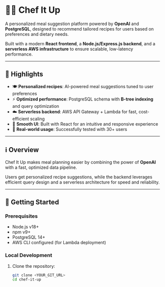 # 👨‍🍳 Chef It Up

A personalized meal suggestion platform powered by **OpenAI** and **PostgreSQL**, designed to recommend tailored recipes for users based on preferences and dietary needs.  

Built with a modern **React frontend**, a **Node.js/Express.js backend**, and a **serverless AWS infrastructure** to ensure scalable, low-latency performance.  

---

## 🌟 Highlights
- 🍽️ **Personalized recipes**: AI-powered meal suggestions tuned to user preferences  
- ⚡ **Optimized performance**: PostgreSQL schema with **B-tree indexing** and query optimization  
- ☁️ **Serverless backend**: AWS API Gateway + Lambda for fast, cost-efficient scaling  
- 🎨 **Smooth UI**: Built with React for an intuitive and responsive experience  
- 👥 **Real-world usage**: Successfully tested with 30+ users  

---

## ℹ️ Overview
Chef It Up makes meal planning easier by combining the power of **OpenAI** with a fast, optimized data pipeline.  

Users get personalized recipe suggestions, while the backend leverages efficient query design and a serverless architecture for speed and reliability.  

---

## 🚀 Getting Started

### Prerequisites
- Node.js v18+  
- npm v9+  
- PostgreSQL 14+  
- AWS CLI configured (for Lambda deployment)  

### Local Development
1. Clone the repository:
   ```bash
   git clone <YOUR_GIT_URL>
   cd chef-it-up
